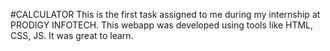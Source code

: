 #CALCULATOR
This is the first task assigned to me during my internship at PRODIGY INFOTECH. This webapp was developed using tools like HTML, CSS, JS. It was great to learn.
